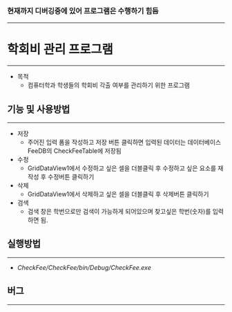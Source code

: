 ### **현재까지 디버깅중에 있어 프로그램은 수행하기 힘듬**
--------------------

# 학회비 관리 프로그램
--------------------
* 목적
  * 컴퓨터학과 학생들의 학회비 각출 여부를 관리하기 위한 프로그램



## 기능 및 사용방법
--------------------
* 저장
  * 주어진 입력 폼을 작성하고 저장 버튼 클릭하면 입력된 데이터는 데이터베이스 FeeDB의 CheckFeeTable에 저장됨 
* 수정
  * GridDataView1에서 수정하고 싶은 셀을 더블클릭 후 수정하고 싶은 요소를 재작성 후 수정버튼 클릭하기
* 삭제
  * GridDataView1에서 삭제하고 싶은 셀을 더블클릭 후 삭제버튼 클릭하기
* 검색
  * 검색 창은 학번으로만 검색이 가능하게 되어있으며 찾고싶은 학번(숫자)를 입력하면 됨.
  
## 실행방법
--------------------
* _CheckFee/CheckFee/bin/Debug/CheckFee.exe_

## 버그
--------------------




  

  


